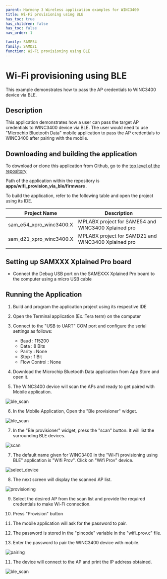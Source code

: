 ```yaml
---
parent: Harmony 3 Wireless application examples for WINC3400
title: Wi-Fi provisioning using BLE 
has_toc: true
has_children: false
has_toc: false
nav_order: 1

family: SAME54
family: SAMD21
function: Wi-Fi provisioning using BLE 
---
```


# Wi-Fi provisioning using BLE 

This example demonstrates how to pass the AP credentials to WINC3400 device via BLE.

## Description

This application demonstrates how a user can pass the target AP credentials to WINC3400 device via BLE. The user would need to use "Microchip Bluetooth Data" mobile application to pass the AP credentials to WINC3400 after pairing with the mobile.

## Downloading and building the application

To download or clone this application from Github, go to the [top level of the repository](https://github.com/Microchip-MPLAB-Harmony/wireless)


Path of the application within the repository is **apps/wifi_provision_via_ble/firmware** .

To build the application, refer to the following table and open the project using its IDE.

| Project Name      | Description                                    |
| ----------------- | ---------------------------------------------- |
| sam_e54_xpro_winc3400.X | MPLABX project for SAME54 and WINC3400 Xplained pro|
| sam_d21_xpro_winc3400.X | MPLABX project for SAMD21 and WINC3400 Xplained pro|
|||


## Setting up SAMXXX Xplained Pro board

- Connect the Debug USB port on the SAMEXXX Xplained Pro board to the computer using a micro USB cable

## Running the Application

1. Build and program the application project using its respective IDE

2. Open the Terminal application (Ex.:Tera term) on the computer

3. Connect to the "USB to UART" COM port and configure the serial settings as follows:

    * Baud : 115200
    * Data : 8 Bits
    * Parity : None
    * Stop : 1 Bit
    * Flow Control : None

4. Download the Microchip Bluetooth Data application from App Store and open it.

5. The WINC3400 device will scan the APs and ready to get paired with Mobile application.

![ble_scan](images/ble_scan.png)

6. In the Mobile Application, Open the "Ble provisioner" widget.

![ble_scan](images/wifi_prov_widget.jpg)

7. In the "Ble provisioner" widget, press the "scan" button. It will list the surrounding BLE devices. 

![scan](images/scan.jpg)

7. The default name given for WINC3400 in the "Wi-Fi provisioning using BLE" application is "Wifi Prov". Click on "Wifi Prov" device.

![select_device](images/select_device.jpg)

8. The next screen will display the scanned AP list. 

![provisioning](images/provisioning.jpg)

9. Select the desired AP from the scan list and provide the required credentials to make Wi-Fi connection.

10. Press "Provision" button

12. The mobile application will ask for the password to pair.


13. The password is stored in the "pincode" variable in the "wifi_prov.c" file.

14. Enter the password to pair the WINC3400 device with mobile.

![pairing](images/pairing.jpg)

11. The device will connect to the AP and print the IP address obtained.

![ble_scan](images/ble_provisoing_full_log.png)
